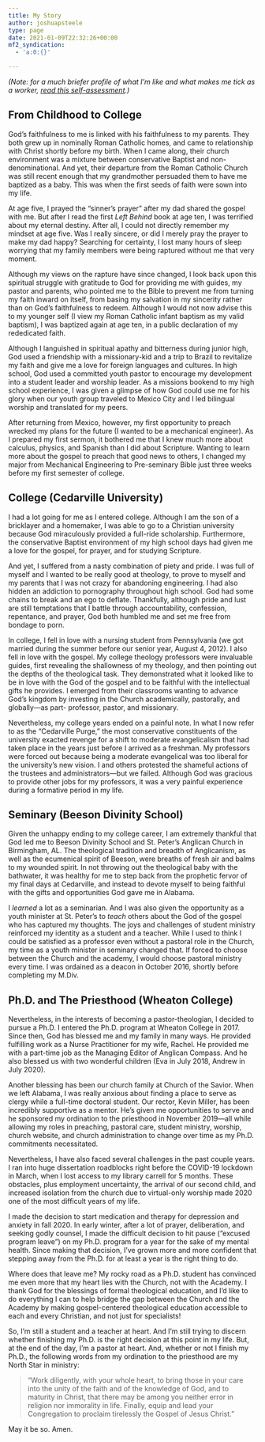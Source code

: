 ```yaml
---
title: My Story
author: joshuapsteele
type: page
date: 2021-01-09T22:32:26+00:00
mf2_syndication:
  - 'a:0:{}'

---
```

_(Note: for a much briefer profile of what I&#8217;m like and what makes me tick as a worker, <a href="https://joshuapsteele.com/what-color-is-my-parachute-the-flower-petal-exercise/" target="_blank" rel="noreferrer noopener">read this self-assessment</a>.)_

## From Childhood to College

God’s faithfulness to me is linked with his faithfulness to my parents. They both grew up in nominally Roman Catholic homes, and came to relationship with Christ shortly before my birth. When I came along, their church environment was a mixture between conservative Baptist and non-denominational. And yet, their departure from the Roman Catholic Church was still recent enough that my grandmother persuaded them to have me baptized as a baby. This was when the first seeds of faith were sown into my life.

At age five, I prayed the “sinner’s prayer” after my dad shared the gospel with me. But after I read the first _Left Behind_ book at age ten, I was terrified about my eternal destiny. After all, I could not directly remember my mindset at age five. Was I really sincere, or did I merely pray the prayer to make my dad happy? Searching for certainty, I lost many hours of sleep worrying that my family members were being raptured without me that very moment.

Although my views on the rapture have since changed, I look back upon this spiritual struggle with gratitude to God for providing me with guides, my pastor and parents, who pointed me to the Bible to prevent me from turning my faith inward on itself, from basing my salvation in my sincerity rather than on God’s faithfulness to redeem. Although I would not now advise this to my younger self (I view my Roman Catholic infant baptism as my valid baptism), I was baptized again at age ten, in a public declaration of my rededicated faith.

Although I languished in spiritual apathy and bitterness during junior high, God used a friendship with a missionary-kid and a trip to Brazil to revitalize my faith and give me a love for foreign languages and cultures. In high school, God used a committed youth pastor to encourage my development into a student leader and worship leader. As a missions bookend to my high school experience, I was given a glimpse of how God could use me for his glory when our youth group traveled to Mexico City and I led bilingual worship and translated for my peers.

After returning from Mexico, however, my first opportunity to preach wrecked my plans for the future (I wanted to be a mechanical engineer). As I prepared my first sermon, it bothered me that I knew much more about calculus, physics, and Spanish than I did about Scripture. Wanting to learn more about the gospel to preach that good news to others, I changed my major from Mechanical Engineering to Pre-seminary Bible just three weeks before my first semester of college.

## College (Cedarville University)

I had a lot going for me as I entered college. Although I am the son of a bricklayer and a homemaker, I was able to go to a Christian university because God miraculously provided a full-ride scholarship. Furthermore, the conservative Baptist environment of my high school days had given me a love for the gospel, for prayer, and for studying Scripture.

And yet, I suffered from a nasty combination of piety and pride. I was full of myself and I wanted to be really good at theology, to prove to myself and my parents that I was not crazy for abandoning engineering. I had also hidden an addiction to pornography throughout high school. God had some chains to break and an ego to deflate. Thankfully, although pride and lust are still temptations that I battle through accountability, confession, repentance, and prayer, God both humbled me and set me free from bondage to porn.

In college, I fell in love with a nursing student from Pennsylvania (we got married during the summer before our senior year, August 4, 2012). I also fell in love with the gospel. My college theology professors were invaluable guides, first revealing the shallowness of my theology, and then pointing out the depths of the theological task. They demonstrated what it looked like to be in love with the God of the gospel and to be faithful with the intellectual gifts he provides. I emerged from their classrooms wanting to advance God’s kingdom by investing in the Church academically, pastorally, and globally—as part- professor, pastor, and missionary.

Nevertheless, my college years ended on a painful note. In what I now refer to as the “Cedarville Purge,” the most conservative constituents of the university exacted revenge for a shift to moderate evangelicalism that had taken place in the years just before I arrived as a freshman. My professors were forced out because being a moderate evangelical was too liberal for the university’s new vision. I and others protested the shameful actions of the trustees and administrators—but we failed. Although God was gracious to provide other jobs for my professors, it was a very painful experience during a formative period in my life.

## Seminary (Beeson Divinity School)

Given the unhappy ending to my college career, I am extremely thankful that God led me to Beeson Divinity School and St. Peter’s Anglican Church in Birmingham, AL. The theological tradition and breadth of Anglicanism, as well as the ecumenical spirit of Beeson, were breaths of fresh air and balms to my wounded spirit. In not throwing out the theological baby with the bathwater, it was healthy for me to step back from the prophetic fervor of my final days at Cedarville, and instead to devote myself to being faithful with the gifts and opportunities God gave me in Alabama.

I _learned_ a lot as a seminarian. And I was also given the opportunity as a youth minister at St. Peter’s to _teach_ others about the God of the gospel who has captured my thoughts. The joys and challenges of student ministry reinforced my identity as a student and a teacher. While I used to think I could be satisfied as a professor even without a pastoral role in the Church, my time as a youth minister in seminary changed that. If forced to choose between the Church and the academy, I would choose pastoral ministry every time. I was ordained as a deacon in October 2016, shortly before completing my M.Div.

## Ph.D. and The Priesthood (Wheaton College)

Nevertheless, in the interests of becoming a pastor-theologian, I decided to pursue a Ph.D. I entered the Ph.D. program at Wheaton College in 2017. Since then, God has blessed me and my family in many ways. He provided fulfilling work as a Nurse Practitioner for my wife, Rachel. He provided me with a part-time job as the Managing Editor of Anglican Compass. And he also blessed us with two wonderful children (Eva in July 2018, Andrew in July 2020).

Another blessing has been our church family at Church of the Savior. When we left Alabama, I was really anxious about finding a place to serve as clergy while a full-time doctoral student. Our rector, Kevin Miller, has been incredibly supportive as a mentor. He’s given me opportunities to serve and he sponsored my ordination to the priesthood in November 2019—all while allowing my roles in preaching, pastoral care, student ministry, worship, church website, and church administration to change over time as my Ph.D. commitments necessitated.

Nevertheless, I have also faced several challenges in the past couple years. I ran into huge dissertation roadblocks right before the COVID-19 lockdown in March, when I lost access to my library carrell for 5 months. These obstacles, plus employment uncertainty, the arrival of our second child, and increased isolation from the church due to virtual-only worship made 2020 one of the most difficult years of my life.

I made the decision to start medication and therapy for depression and anxiety in fall 2020. In early winter, after a lot of prayer, deliberation, and seeking godly counsel, I made the difficult decision to hit pause (“excused program leave”) on my Ph.D. program for a year for the sake of my mental health. Since making that decision, I’ve grown more and more confident that stepping away from the Ph.D. for at least a year is the right thing to do.

Where does that leave me? My rocky road as a Ph.D. student has convinced me even more that my heart lies with the Church, not with the Academy. I thank God for the blessings of formal theological education, and I’d like to do everything I can to help bridge the gap between the Church and the Academy by making gospel-centered theological education accessible to each and every Christian, and not just for specialists! 

So, I’m still a student and a teacher at heart. And I’m still trying to discern whether finishing my Ph.D. is the right decision at this point in my life. But, at the end of the day, I’m a pastor at heart. And, whether or not I finish my Ph.D., the following words from my ordination to the priesthood are my North Star in ministry:

<blockquote class="wp-block-quote">
  <p>
    “Work diligently, with your whole heart, to bring those in your care into the unity of the faith and of the knowledge of God, and to maturity in Christ, that there may be among you neither error in religion nor immorality in life. Finally, equip and lead your Congregation to proclaim tirelessly the Gospel of Jesus Christ.”
  </p>
</blockquote>

May it be so. Amen.